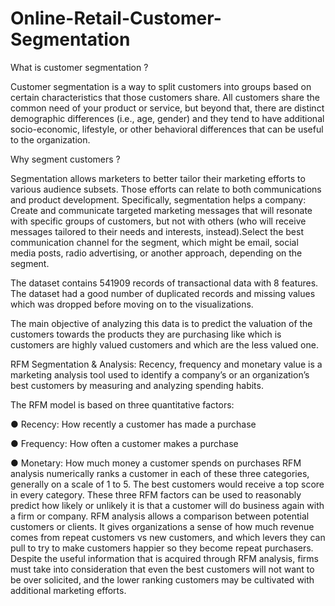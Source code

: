 # Online-Retail-Customer-Segmentation
What is customer segmentation ?

Customer segmentation is a way to split customers into groups based on certain characteristics that those customers share. All customers share the common need of your product or service, but beyond that, there are distinct demographic differences (i.e., age, gender) and they tend to have additional socio-economic, lifestyle, or other behavioral differences that can be useful to the organization.

Why segment customers ?

Segmentation allows marketers to better tailor their marketing efforts to various audience subsets. Those efforts can relate to both communications and product development. Specifically, segmentation helps a company: Create and communicate targeted marketing messages that will resonate with specific groups of customers, but not with others (who will receive messages tailored to their needs and interests, instead).Select the best communication channel for the segment, which might be email, social media posts, radio advertising, or another approach, depending on the segment.

The dataset contains 541909 records of transactional data with 8 features. The dataset had a good number of duplicated records and missing values which was dropped before moving on to the visualizations.

The main objective of analyzing this data is to predict the valuation of the customers towards the products they are purchasing like which is customers are highly valued customers and which are the less valued one.

RFM Segmentation & Analysis:
Recency, frequency and monetary value is a marketing analysis tool used to identify a company’s or an organization’s best customers by measuring and analyzing spending habits.

The RFM model is based on three quantitative factors:

● Recency: How recently a customer has made a purchase

● Frequency: How often a customer makes a purchase

● Monetary: How much money a customer spends on purchases
RFM analysis numerically ranks a customer in each of these three categories, generally on a scale of 1 to 5. The best customers would receive a top score in every category. These three RFM factors can be used to reasonably predict how likely or unlikely it is that a customer will do business again with a firm or company. RFM analysis allows a comparison between potential customers or clients. It gives organizations a sense of how much revenue comes from repeat customers vs new customers, and which levers they can pull to try to make customers happier so they become repeat purchasers. Despite the useful information that is acquired through RFM analysis, firms must take into consideration that even the best customers will not want to be over solicited, and the lower ranking customers may be cultivated with additional marketing efforts.

